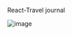 React-Travel journal

![image](https://user-images.githubusercontent.com/67731959/176898676-13a5b76f-3463-4d0f-ba57-5b78528b8a42.png)
